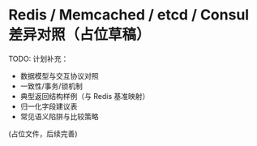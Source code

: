# Redis / Memcached / etcd / Consul 差异对照（占位草稿）

TODO: 计划补充：
- 数据模型与交互协议对照
- 一致性/事务/锁机制
- 典型返回结构样例（与 Redis 基准映射）
- 归一化字段建议表
- 常见语义陷阱与比较策略

(占位文件，后续完善)
